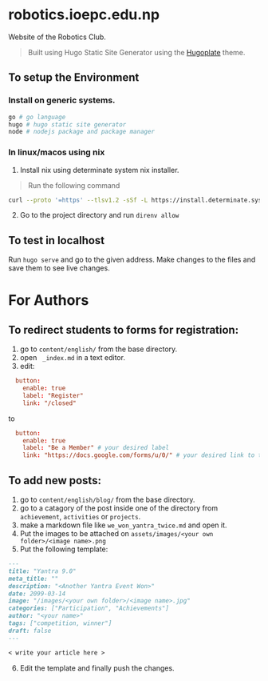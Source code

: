 # robotics.ioepc.edu.np
Website of the Robotics Club.

> Built using Hugo Static Site Generator using the [Hugoplate](https://github.com/zeon-studio/hugoplate) theme.

## To setup the Environment
### Install on generic systems.
```bash
go # go language
hugo # hugo static site generator
node # nodejs package and package manager
```
### In linux/macos using nix
1. Install nix using determinate system nix installer.
> Run the following command
```bash
curl --proto '=https' --tlsv1.2 -sSf -L https://install.determinate.systems/nix | sh -s -- install
```
2. Go to the  project directory and run `direnv allow`

## To test in localhost
Run `hugo serve` and go to the given address. Make changes to the files and save them to see live changes.

# For Authors
## To redirect students to forms for registration:
1. go to `content/english/` from the base directory.
2. open ` _index.md` in a text editor.
3. edit:
```toml
  button:
    enable: true
    label: "Register"
    link: "/closed"  
```
to 
```toml
  button:
    enable: true
    label: "Be a Member" # your desired label
    link: "https://docs.google.com/forms/u/0/" # your desired link to the form  
```


## To add new posts:
1. go to `content/english/blog/` from the base directory.
2. go to a catagory of the post inside one of the directory from `achievement`, `activities` or `projects`.
3. make a markdown file like `we_won_yantra_twice.md` and open it.
4. Put the images to be attached on `assets/images/<your own folder>/<image name>.png`
5. Put the following template:
```md
---
title: "Yantra 9.0"
meta_title: ""
description: "<Another Yantra Event Won>"
date: 2099-03-14
image: "/images/<your own folder>/<image name>.jpg"
categories: ["Participation", "Achievements"]
author: "<your name>"
tags: ["competition, winner"]
draft: false
---

< write your article here >  
```
6. Edit the template and finally push the changes.
